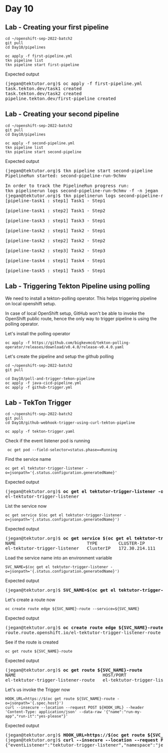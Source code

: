 # Day 10

## Lab - Creating your first pipeline
```
cd ~/openshift-sep-2022-batch2
git pull
cd Day10/pipelines

oc apply -f first-pipeline.yml
tkn pipeline list
tkn pipeline start first-pipeline
```

Expected output
<pre>
(jegan@tektutor.org)$ oc apply -f first-pipeline.yml 
task.tekton.dev/task1 created
task.tekton.dev/task2 created
pipeline.tekton.dev/first-pipeline created
</pre>

## Lab - Creating your second pipeline
```
cd ~/openshift-sep-2022-batch2
git pull
cd Day10/pipelines

oc apply -f second-pipeline.yml
tkn pipeline list
tkn pipeline start second-pipeline
```

Expected output
<pre>
(jegan@tektutor.org)$ tkn pipeline start second-pipeline
PipelineRun started: second-pipeline-run-9chmv

In order to track the PipelineRun progress run:
tkn pipelinerun logs second-pipeline-run-9chmv -f -n jegan
(jegan@tektutor.org)$ tkn pipelinerun logs second-pipeline-run-9chmv -f -n jegan
[pipeline-task1 : step1] Task1 - Step1

[pipeline-task1 : step2] Task1 - Step2

[pipeline-task3 : step1] Task3 - Step1

[pipeline-task2 : step1] Task2 - Step1

[pipeline-task2 : step2] Task2 - Step2

[pipeline-task2 : step3] Task2 - Step3

[pipeline-task4 : step1] Task4 - Step1

[pipeline-task5 : step1] Task5 - Step1
</pre>

## Lab - Triggering Tekton Pipeline using polling

We need to install a tekton-polling operator.  This helps triggering pipeline on local openshift setup.

In case of local OpenShift setup, GitHub won't be able to invoke the OpenShift public route, hence the only way to trigger pipeline is using the polling operator.

Let's install the polling operator
```
oc apply -f https://github.com/bigkevmcd/tekton-polling-operator/releases/download/v0.4.0/release-v0.4.0.yaml
```

Let's create the pipeline and setup the github polling
```
cd ~/openshift-sep-2022-batch2
git pull

cd Day10/poll-and-trigger-tekon-pipeline
oc apply -f java-cicd-pipeline.yml
oc apply -f github-trigger.yml
```

## Lab - TekTon Trigger
```
cd ~/openshift-sep-2022-batch2
git pull
cd Day10/github-webhook-trigger-using-curl-tekton-pipeline

oc apply -f tekton-trigger.yaml
```

Check if the event listener pod is running
```
 oc get pod --field-selector=status.phase==Running
```

Find the service name
```
oc get el tektutor-trigger-listener -o=jsonpath='{.status.configuration.generatedName}'
```

Expected output
<pre>
(jegan@tektutor.org)$ <b>oc get el tektutor-trigger-listener -o=jsonpath='{.status.configuration.generatedName}'</b>
el-tektutor-trigger-listener
</pre>

List the service now
```
oc get service $(oc get el tektutor-trigger-listener -o=jsonpath='{.status.configuration.generatedName}')
```

Expected output
<pre>
(jegan@tektutor.org)$ <b>oc get service $(oc get el tektutor-trigger-listener -o=jsonpath='{.status.configuration.generatedName}')</b>
NAME                           TYPE        CLUSTER-IP       EXTERNAL-IP   PORT(S)             AGE
el-tektutor-trigger-listener   ClusterIP   172.30.214.111   <none>        8080/TCP,9000/TCP   3m58s
</pre>

Load the service name into an environment variable
```
SVC_NAME=$(oc get el tektutor-trigger-listener -o=jsonpath='{.status.configuration.generatedName}')
```

Expected output
<pre>
(jegan@tektutor.org)$ <b>SVC_NAME=$(oc get el tektutor-trigger-listener -o=jsonpath='{.status.configuration.generatedName}')</b>
</pre>

Let's create a route now
```
oc create route edge ${SVC_NAME}-route --service=${SVC_NAME}
```

Expected output
<pre>
(jegan@tektutor.org)$ <b>oc create route edge ${SVC_NAME}-route --service=${SVC_NAME}</b>
route.route.openshift.io/el-tektutor-trigger-listener-route created
</pre>

See if the route is created
```
oc get route ${SVC_NAME}-route
```

Expected output
<pre>
(jegan@tektutor.org)$ <b>oc get route ${SVC_NAME}-route</b>
NAME                                 HOST/PORT                                                        PATH   SERVICES                       PORT            TERMINATION   WILDCARD
el-tektutor-trigger-listener-route   el-tektutor-trigger-listener-route-jegan.apps.ocp.tektutor.org          el-tektutor-trigger-listener   http-listener   edge          None
</pre>

Let's us invoke the Trigger now
```
HOOK_URL=https://$(oc get route ${SVC_NAME}-route -o=jsonpath='{.spec.host}')
curl --insecure --location --request POST ${HOOK_URL} --header 'Content-Type: application/json' --data-raw '{"name":"run-my-app","run-it":"yes-please"}'
```

Expected output
<pre>
(jegan@tektutor.org)$ <b>HOOK_URL=https://$(oc get route ${SVC_NAME}-route -o=jsonpath='{.spec.host}')</b>
(jegan@tektutor.org)$ <b>curl --insecure --location --request POST ${HOOK_URL} --header 'Content-Type: application/json' --data-raw '{"name":"run-my-app","run-it":"yes-please"}'</b>
{"eventListener":"tektutor-trigger-listener","namespace":"jegan","eventListenerUID":"778e9325-11b9-488a-81ef-e8b05866cc16","eventID":"ed729332-efb5-4e6b-95ef-565480db0f58"}
</pre>

